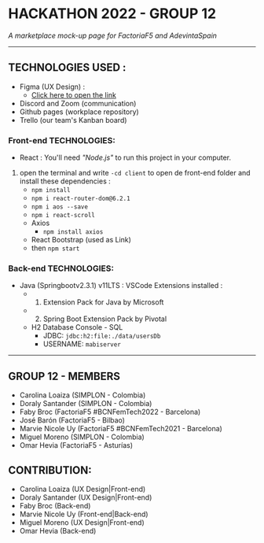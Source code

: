 # HACKATHON 2022 - GROUP 12
 _A marketplace mock-up page for FactoriaF5 and AdevintaSpain_ 
- - - -
## TECHNOLOGIES USED :
- Figma (UX Design) :
    - [Click here to open the link](https://www.figma.com/file/pENNcuM5FWjmTFRUWvjRbN/BeNatural?node-id=0%3A1)
- Discord and Zoom (communication)
- Github pages (workplace repository)
- Trello (our team's Kanban board)
### Front-end TECHNOLOGIES:
-  React : 
 You'll need _"Node.js"_ to run this project in your computer. 
 1. open the terminal and write `-cd client` to open de front-end folder and install these dependencies  :   
    - `npm install`
    - `npm i react-router-dom@6.2.1`
    - `npm i aos --save`
    - `npm i react-scroll`
    - Axios
      -  `npm install axios`  
    - React Bootstrap (used as Link)
    - then `npm start`
### Back-end TECHNOLOGIES:
- Java (Springbootv2.3.1) v11LTS :
   VSCode Extensions installed :   
    - 1. Extension Pack for Java by Microsoft
    - 2.  Spring Boot Extension Pack by Pivotal
    - H2 Database Console - SQL
      - JDBC: `jdbc:h2:file:./data/usersDb` 
      - USERNAME: `mabiserver`
 
- - - -
## GROUP 12 - MEMBERS
- Carolina Loaiza (SIMPLON - Colombia)
- Doraly Santander (SIMPLON - Colombia)
- Faby Broc (FactoriaF5 #BCNFemTech2022 - Barcelona)
- José Barón (FactoriaF5 - Bilbao)
- Marvie Nicole Uy (FactoriaF5 #BCNFemTech2021 - Barcelona)
- Miguel Moreno (SIMPLON - Colombia)
- Omar Hevia (FactoriaF5 - Asturías)

## CONTRIBUTION: 
- Carolina Loaiza (UX Design|Front-end)
- Doraly Santander (UX Design|Front-end)
- Faby Broc (Back-end)
- Marvie Nicole Uy (Front-end|Back-end)
- Miguel Moreno (UX Design|Front-end)
- Omar Hevia (Back-end)

